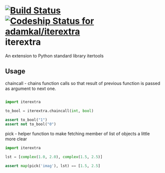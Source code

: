 [![Build Status](https://travis-ci.org/adamkal/iterextra.png)](https://travis-ci.org/adamkal/iterextra)
[ ![Codeship Status for adamkal/iterextra](https://www.codeship.io/projects/8875e420-d76e-0131-ba27-52e8c0de9e09/status)](https://www.codeship.io/projects/23879)
iterextra
=========

An extension to Python standard library itertools

Usage
-----

chaincall - chains function calls so that result of previous function is passed as argument to next one. 

```python

import iterextra

to_bool = iterextra.chaincall(int, bool)

assert to_bool("1")
assert not to_bool("0")

```

pick - helper function to make fetching member of list of objects a little more
       clear

```python
import iterextra

lst = [complex(1.0, 2.0), complex(1.5, 2.5)]

assert map(pick('imag'), lst) == [1.5, 2.5]
```
